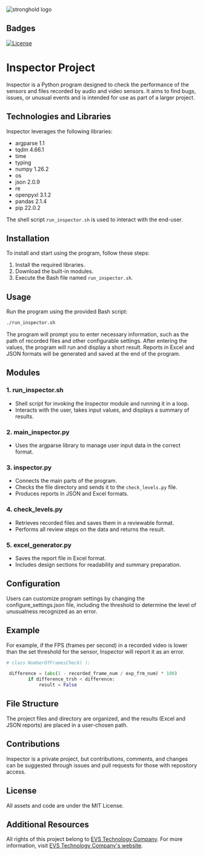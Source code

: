 
![stronghold logo](https://github.com/omarzandona/record_inspector/assets/37227181/3fe37146-3d36-497d-b79d-2bf34e9bc6e8)

## Badges
[![License](https://img.shields.io/badge/License-MIT-blue.svg)](https://opensource.org/licenses/MIT)

# Inspector Project

Inspector is a Python program designed to check the performance of the sensors and files recorded by audio and video sensors. It aims to find bugs, issues, or unusual events and is intended for use as part of a larger project.

## Technologies and Libraries

Inspector leverages the following libraries:
- argparse    1.1
- tqdm        4.66.1
- time
- typing
- numpy      1.26.2
- os
- json       2.0.9
- re
- openpyxl   3.1.2
- pandas     2.1.4
- pip        22.0.2

The shell script `run_inspector.sh` is used to interact with the end-user.

## Installation

To install and start using the program, follow these steps:
1. Install the required libraries.
2. Download the built-in modules.
3. Execute the Bash file named `run_inspector.sh`.

## Usage

Run the program using the provided Bash script:

```bash
./run_inspector.sh
```

The program will prompt you to enter necessary information, such as the path of recorded files and other configurable settings. After entering the values, the program will run and display a short result. Reports in Excel and JSON formats will be generated and saved at the end of the program.

## Modules

### 1. run_inspector.sh

- Shell script for invoking the Inspector module and running it in a loop.
- Interacts with the user, takes input values, and displays a summary of results.

### 2. main_inspector.py

- Uses the argparse library to manage user input data in the correct format.

### 3. inspector.py

- Connects the main parts of the program.
- Checks the file directory and sends it to the `check_levels.py` file.
- Produces reports in JSON and Excel formats.

### 4. check_levels.py

- Retrieves recorded files and saves them in a reviewable format.
- Performs all review steps on the data and returns the result.

### 5. excel_generator.py

- Saves the report file in Excel format.
- Includes design sections for readability and summary preparation.

## Configuration
Users can customize program settings by changing the configure_settings.json file, including the threshold to determine the level of unusualness recognized as an error.

## Example
For example, if the FPS (frames per second) in a recorded video is lower than the set threshold for the sensor, Inspector will report it as an error.

```python
# class NumberOfFramesCheck( ):

 difference = (abs(1 - recorded_frame_num / exp_frm_num) * 100)
        if difference_trsh < difference:
            result = False
```

## File Structure
The project files and directory are organized, and the results (Excel and JSON reports) are placed in a user-chosen path.

## Contributions
Inspector is a private project, but contributions, comments, and changes can be suggested through issues and pull requests for those with repository access.

## License
All assets and code are under the MIT License.

## Additional Resources
All rights of this project belong to [EVS Technology Company](https://www.embeddedvisionsystems.it/). For more information, visit [EVS Technology Company's website](https://www.embeddedvisionsystems.it/).



